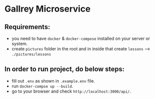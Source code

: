# Gallrey Microservice

## Requirements:
  - you need to have `docker` & `docker-compose` installed on your server or system.
  - create `pictures` folder in the root and in inside that create `lessons` -->  `./pictures/lessons`
   
## In order to run project, do below steps:
  - fill out `.env` as shown in `.example.env` file.
  - run `docker-compse up --build`.
  - go to your browser and check `http://localhost:3000/api/`.
